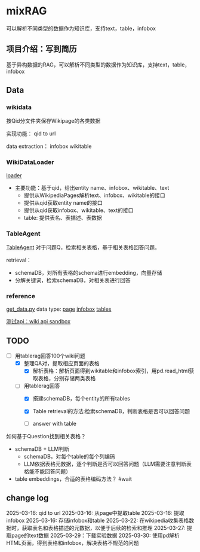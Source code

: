 # mixRAG
可以解析不同类型的数据作为知识库，支持text，table，infobox

## 项目介绍：写到简历
基于异构数据的RAG，可以解析不同类型的数据作为知识库，支持text，table，infobox



## Data 

### wikidata
按Qid分文件夹保存Wikipage的各类数据

实现功能：
qid to url

data extraction：
infobox
wikitable

### WikiDataLoader
[loader](./data/get_wiki_data.py)
- 主要功能：基于qid，给出entity name、infobox、wikitable、text
  - 提供从WikipediaPages解析text、infobox、wikitable的接口
  - 提供从qid获取entity name的接口
  - 提供从qid获取infobox、wikitable、text的接口
  - table: 提供表名、表描述、表数据

### TableAgent
[TableAgent](./agent/wiki_agent.py)
对于问题Q，检索相关表格，基于相关表格回答问题。

retrieval：
- schemaDB，对所有表格的schema进行embedding，向量存储
- 分解关键词，检索schemaDB，对相关表进行回答

### reference
[get_data.py](./data/get_data.py)
data type:
[page](https://en.wikipedia.org/wiki/The_World%27s_Billionaires)
[infobox](https://en.wikipedia.org/wiki/Template:Infobox)
[tables](https://www.mediawiki.org/wiki/Help:Tables)

[测试api：wiki api sandbox](https://en.wikipedia.org/wiki/Special:ApiSandbox#action=parse&format=json&page=Artificial%20intelligence&prop=sections&formatversion=2)

## TODO
- [ ] 用tablerag回答100个wiki问题
  - [x] 整理QA对，提取相应页面的表格
    - [x] 解析表格：解析页面得到wikitable和infobox索引，用pd.read_html获取表格，分别存储两类表格    
  - [ ] 用tablerag回答
    - [x] 搭建schemaDB，每个entity的所有tables
    - [x] Table retrieval的方法:检索schemaDB，判断表格是否可以回答问题
    - [ ] answer with table


如何基于Question找到相关表格？
- schemaDB + LLM判断
	- schemaDB，对每个table的每个列编码
	- LLM依据表格元数据，逐个判断是否可以回答问题（LLM需要注意判断表格能不能回答问题）
- table embeddings，合适的表格编码方法？ #wait 

## change log
2025-03-16: qid to url
2025-03-16: 从page中提取table
2025-03-16: 提取infobox
2025-03-16: 存储infobox和table
2025-03-22: 在wikipedia收集表格数据时，获取表名和表格描述的元数据，以便于后续的检索和推理
2025-03-27: 提取page的text数据
2025-03-29：下载实验数据
2025-03-30: 使用pd解析HTML页面，得到表格和infobox，解决表格不规范的问题